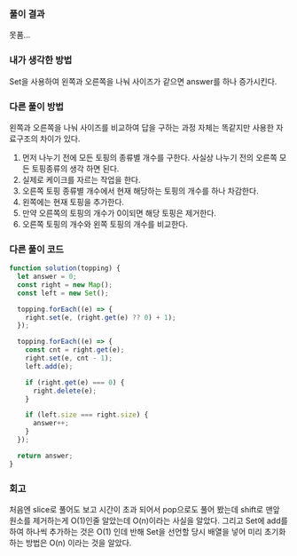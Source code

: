 ### 풀이 결과

못품...

### 내가 생각한 방법

Set을 사용하여 왼쪽과 오른쪽을 나눠 사이즈가 같으면 answer를 하나 증가시킨다.

### 다른 풀이 방법

왼쪽과 오른쪽을 나눠 사이즈를 비교하여 답을 구하는 과정 자체는 똑같지만
사용한 자료구조의 차이가 있다.

1. 먼저 나누기 전에 모든 토핑의 종류별 개수를 구한다. 사실상 나누기 전의 오른쪽 모든 토핑종류의 생각 하면 된다.
2. 실제로 케이크를 자르는 작업을 한다.
3. 오른쪽 토핑 종류별 개수에서 현재 해당하는 토핑의 개수를 하나 차감한다.
4. 왼쪽에는 현재 토핑을 추가한다.
5. 만약 오른쪽의 토핑의 개수가 0이되면 해당 토핑은 제거한다.
6. 오른쪽 토핑의 개수와 왼쪽 토핑의 개수를 비교한다.

### 다른 풀이 코드

```javascript
function solution(topping) {
  let answer = 0;
  const right = new Map();
  const left = new Set();

  topping.forEach((e) => {
    right.set(e, (right.get(e) ?? 0) + 1);
  });

  topping.forEach((e) => {
    const cnt = right.get(e);
    right.set(e, cnt - 1);
    left.add(e);

    if (right.get(e) === 0) {
      right.delete(e);
    }

    if (left.size === right.size) {
      answer++;
    }
  });

  return answer;
}
```

### 회고

처음엔 slice로 풀어도 보고 시간이 초과 되어서 pop으로도 풀어 봤는데
shift로 맨앞 원소를 제거하는게 O(1)인줄 알았는데 O(n)이라는 사실을 알았다.
그리고 Set에 add를 하여 하나씩 추가하는 것은 O(1) 인데 반해
Set을 선언할 당시 배열을 넣어 미리 초기화 하는 방법은 O(n) 이라는 것을 알았다.
